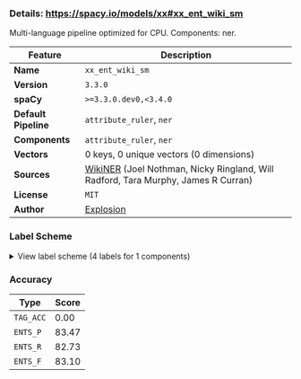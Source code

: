 ### Details: https://spacy.io/models/xx#xx_ent_wiki_sm

Multi-language pipeline optimized for CPU. Components: ner.

| Feature | Description |
| --- | --- |
| **Name** | `xx_ent_wiki_sm` |
| **Version** | `3.3.0` |
| **spaCy** | `>=3.3.0.dev0,<3.4.0` |
| **Default Pipeline** | `attribute_ruler`, `ner` |
| **Components** | `attribute_ruler`, `ner` |
| **Vectors** | 0 keys, 0 unique vectors (0 dimensions) |
| **Sources** | [WikiNER](https://figshare.com/articles/Learning_multilingual_named_entity_recognition_from_Wikipedia/5462500) (Joel Nothman, Nicky Ringland, Will Radford, Tara Murphy, James R Curran) |
| **License** | `MIT` |
| **Author** | [Explosion](https://explosion.ai) |

### Label Scheme

<details>

<summary>View label scheme (4 labels for 1 components)</summary>

| Component | Labels |
| --- | --- |
| **`ner`** | `LOC`, `MISC`, `ORG`, `PER` |

</details>

### Accuracy

| Type | Score |
| --- | --- |
| `TAG_ACC` | 0.00 |
| `ENTS_P` | 83.47 |
| `ENTS_R` | 82.73 |
| `ENTS_F` | 83.10 |
